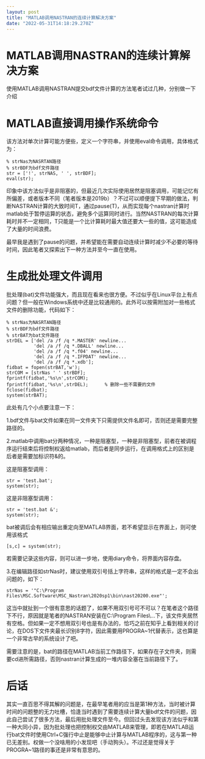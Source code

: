 ```yaml
---
layout: post
title: "MATLAB调用NASTRAN的连续计算解决方案"
date: "2022-05-31T14:18:29.270Z"
---
```

MATLAB调用NASTRAN的连续计算解决方案
========================

使用MATLAB调用NASTRAN提交bdf文件计算的方法笔者试过几种，分别做一下介绍

MATLAB直接调用操作系统命令
================

该方法对单次计算可能方便些，定义一个字符串，并使用eval命令调用，具体格式为：

    % strNas为NASRTAN路径
    % strBDF为bdf文件路径
    str = ['!', strNAS, ' ', strBDF];
    eval(str);
    

印象中该方法似乎是非阻塞的，但最近几次实际使用居然是阻塞调用，可能记忆有所偏差，或者版本不同（笔者版本是2019b）？不过可以顺便提下早期的做法，判断NASTRAN计算的大致时间T，通过pause(T)，从而实现每个nastran计算时matlab处于暂停运算的状态，避免多个运算同时进行。当然NASTRAN的每次计算耗时并不一定相同，T只能是一个比计算耗时最大值还要大一些的值，这可能造成了大量的时间浪费。

最早我是遇到了pause的问题，并希望能在需要自动连续计算时减少不必要的等待时间，因此笔者又探索出下一种方法并至今一直在使用。

生成批处理文件调用
=========

批处理(bat)文件功能强大，而且现在看来也很方便。不过似乎在Linux平台上有点问题？但一般在Windows系统中还是比较通用的。此外可以按需附加对一些格式文件的删除功能，代码如下：

    % strNas为NASRTAN路径
    % strBDF为bdf文件路径
    % strBAT为bat文件路径
    strDEL = ['del /a /f /q *.MASTER' newline...
              'del /a /f /q *.DBALL' newline...
              'del /a /f /q *.f04' newline...
              'del /a /f /q *.IFPDAT' newline...
              'del /a /f /q *.xdb'];
    fidbat = fopen(strBAT,'w');
    strCOM = [strNas ' ' strBDF];
    fprintf(fidbat,'%s\n',strCOM);
    fprintf(fidbat,'%s\n',strDEL);      % 删除一些不需要的文件
    fclose(fidbat);
    system(strBAT);
    

此处有几个小点要注意一下：

1.bdf文件与bat文件如果在同一文件夹下只需提供文件名即可，否则还是需要完整路径的。

2.matlab中调用bat分两种情况，一种是阻塞型，一种是非阻塞型，前者在被调程序运行结束后将控制权返给matlab，而后者是同步运行，在调用格式上的区别是后者是需要加标识符&的。

这是阻塞型调用：

    str = 'test.bat';
    system(str);
    

这是非阻塞型调用：

    str = 'test.bat &';
    system(str);
    

bat被调后会有相应输出重定向至MATLAB界面，若不希望显示在界面上，则可使用该格式

    [s,c] = system(str);
    

若需要记录这些内容，则可以进一步地，使用diary命令，将界面内容存盘。

3.在编辑路径如strNas时，建议使用双引号括上字符串，这样的格式是一定不会出问题的，如下：

    strNas = '"C:\Program Files\MSC.Software\MSC_Nastran\2020sp1\bin\nast20200.exe"';
    

这当中就扯到一个很有意思的话题了，如果不用双引号可不可以？在笔者这个路径下不行，原因就是笔者的NASTRAN安装在C:\\Program Files\\...下，该文件夹居然有空格。但如果一定不想用双引号也是有办法的，恰巧之前在知乎上看到相关的讨论，在DOS下文件夹最长识别8字符，因此需要用PROGRA~1代替表示，这也算是一个非常古早的系统设计了吧。

需要注意的是，bat的路径在MATLAB当前工作路径下，如果存在子文件夹，则需要cd进所需路径，否则nastran计算生成的一堆内容全塞在当前路径下了。

后话
==

其实一直百思不得其解的问题是，在最早笔者用的应当是第1种方法，当时被计算时间的问题整的无力吐槽，恰逢当时遇到了需要连续计算大量bdf文件的问题，因此自己尝试了很多方法，最后用批处理文件至今。但回过头去发现该方法似乎和第一种大同小异，因为批处理也把控制权交由MATLAB来管理，即若在MATLAB运行bat文件时使用Ctrl+C强行中止是能够中止计算与MATLAB程序的，这与第一种已无差别。权做一个没啥用的小发现吧（手动狗头）。不过还是觉得关于PROGRA~1路径的事还是非常有意思的。